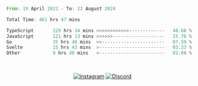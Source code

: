 <!--START_SECTION:waka-->

```rust
From: 19 April 2022 - To: 22 August 2024

Total Time: 461 hrs 47 mins

TypeScript       229 hrs 34 mins >>>>>>>>>>>>-------------   48.68 %
JavaScript       121 hrs 13 mins >>>>>>-------------------   25.70 %
Go               35 hrs 46 mins  >>-----------------------   07.59 %
Svelte           15 hrs 43 mins  >------------------------   03.33 %
Other            9 hrs 48 mins   >------------------------   02.08 %
```

<!--END_SECTION:waka-->


<!-- &nbsp;<div align="center">
  [![Spotify](https://supakorn-spotify.vercel.app/api/spotify?background_color=0d1117&border_color=ffffff)](https://open.spotify.com/user/314ljfgc3h2e3vrqtbm3tq35t5zq?si=f93b8de147494e3a)  
</div>
-->

&nbsp;<div align="center">
  [![Instagram](https://img.shields.io/badge/Instagram-E4405F?style=for-the-badge&logo=instagram&logoColor=white)](https://www.instagram.com/supakornigm/)
  [![Discord](https://img.shields.io/badge/Discord-7289DA?style=for-the-badge&logo=discord&logoColor=white)](https://discord.com/users/977487166609457172)
</div>



